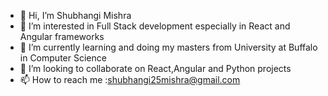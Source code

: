 - 👋 Hi, I’m  Shubhangi Mishra
- 👀 I’m interested in Full Stack development especially in React and Angular frameworks
- 🌱 I’m currently learning and doing my masters from University at Buffalo in Computer Science
- 💞️ I’m looking to collaborate on React,Angular and Python projects
- 📫 How to reach me :shubhangi25mishra@gmail.com

<!---
shubhangimishra25/shubhangimishra25 is a ✨ special ✨ repository because its `README.md` (this file) appears on your GitHub profile.
You can click the Preview link to take a look at your changes.
--->
